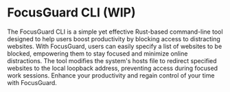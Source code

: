 # FocusGuard CLI (WIP)

The FocusGuard CLI is a simple yet effective Rust-based command-line tool designed to help users boost productivity by blocking access to distracting websites. With FocusGuard, users can easily specify a list of websites to be blocked, empowering them to stay focused and minimize online distractions. The tool modifies the system's hosts file to redirect specified websites to the local loopback address, preventing access during focused work sessions. Enhance your productivity and regain control of your time with FocusGuard.
